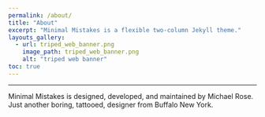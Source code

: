 ```yaml
---
permalink: /about/
title: "About"
excerpt: "Minimal Mistakes is a flexible two-column Jekyll theme."
layouts_gallery:
  - url: triped_web_banner.png
    image_path: triped_web_banner.png
    alt: "triped web banner"
toc: true
---
```




---

Minimal Mistakes is designed, developed, and maintained by Michael Rose. Just another boring, tattooed, designer from Buffalo New York.
